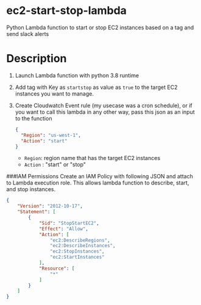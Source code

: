 # ec2-start-stop-lambda
Python Lambda function to start or stop EC2 instances based on a tag and send slack alerts
# Description
1. Launch Lambda function with python 3.8 runtime
2. Add tag with Key as `startstop` as value as `true` to the target EC2 instances you want to manage.
3. Create Cloudwatch Event rule (my usecase was a cron schedule), or if you want to call this lambda in any other way, pass this json as an input to the function 

    ```json
    {
      "Region": "us-west-1",
      "Action": "start"
    }
    ```

    - `Region`: region name that has the target EC2 instances
    - `Action` : "start" or "stop"

###IAM Permissions 
Create an IAM Policy with following JSON and attach to Lambda execution role. This allows lambda function to describe, start, and stop instances.

```json
{
    "Version": "2012-10-17",
    "Statement": [
        {
            "Sid": "StopStartEC2",
            "Effect": "Allow",
            "Action": [
                "ec2:DescribeRegions",
                "ec2:DescribeInstances",
                "ec2:StopInstances",
                "ec2:StartInstances"
            ],
            "Resource": [
                "*"
            ]
        }
    ]
}
```
